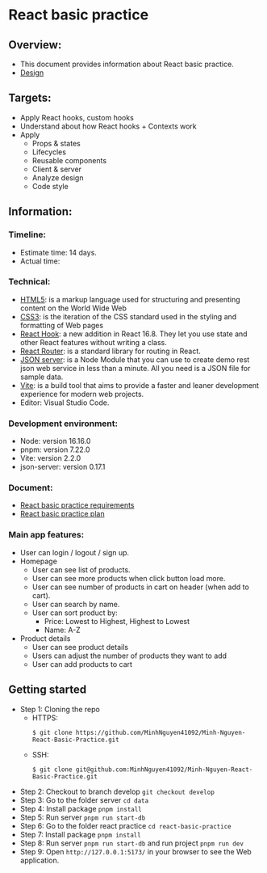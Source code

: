 # React basic practice

## Overview:
- This document provides information about React basic practice.
- [Design](https://www.figma.com/file/hzs1lkW5TzXMYaYb0L9AG4/Shoppe-(Community)?node-id=0%3A1)

## Targets:
- Apply React hooks, custom hooks
- Understand about how React hooks + Contexts work
- Apply
  - Props & states
  - Lifecycles
  - Reusable components
  - Client & server
  - Analyze design
  - Code style

## Information:

### Timeline:
  - Estimate time: 14 days.
  - Actual time: 

### Technical:
  - [HTML5](https://en.wikipedia.org/wiki/HTML5): is a markup language used for structuring and presenting content on the World Wide Web
  - [CSS3](https://www.techopedia.com/definition/28243/cascading-style-sheets-level-3-css3): is the iteration of the CSS standard used in the styling and formatting of Web pages
  - [React Hook](https://reactjs.org/docs/hooks-intro.html): a new addition in React 16.8. They let you use state and other React features without writing a class.
  - [React Router](https://v5.reactrouter.com/web/guides/quick-start): is a standard library for routing in React.
  - [JSON server](https://www.digitalocean.com/community/tutorials/json-server):  is a Node Module that you can use to create demo rest json web service in less than a minute. All you need is a JSON file for sample data.
  - [Vite](https://vitejs.dev/guide): is a build tool that aims to provide a faster and leaner development experience for modern web projects.
- Editor: Visual Studio Code.

### Development environment:
- Node: version 16.16.0
- pnpm: version 7.22.0
- Vite: version 2.2.0
- json-server: version 0.17.1

### Document:
- [React basic practice requirements](https://docs.google.com/document/d/1sKtSpHCBjVG41UQbgr7-rTqtBuEr6zGupDaYoB1Fh4k/edit#heading=h.ar0k1bmftkqn)
- [React basic practice plan](https://docs.google.com/document/d/1A4l00R8XSeN0HboQ228BYB-QL25dogINWC3cTlu-2B4/edit#heading=h.hns12qy2rutr)

### Main app features:
- User can login / logout / sign up.
- Homepage
  - User can see list of products.
  - User can see more products when click button load more.
  - User can see number of products in cart on header (when add to cart).
  - User can search by name.
  - User can sort product by:
    - Price: Lowest to Highest, Highest to Lowest
    - Name: A-Z
- Product details
  - User can see product details
  - Users can adjust the number of products they want to add
  - User can add products to cart


## Getting started
- Step 1: Cloning the repo
    - HTTPS: 
      ```
      $ git clone https://github.com/MinhNguyen41092/Minh-Nguyen-React-Basic-Practice.git
      ```
    - SSH: 
      ```
      $ git clone git@github.com:MinhNguyen41092/Minh-Nguyen-React-Basic-Practice.git
      ```
- Step 2: Checkout to branch develop `git checkout develop`
- Step 3: Go to the folder server `cd data`
- Step 4: Install package `pnpm install`
- Step 5: Run server `pnpm run start-db`
- Step 6: Go to the folder react practice `cd react-basic-practice`
- Step 7: Install package `pnpm install`
- Step 8: Run server `pnpm run start-db` and run project `pnpm run dev`
- Step 9: Open `http://127.0.0.1:5173/` in your browser to see the Web application.